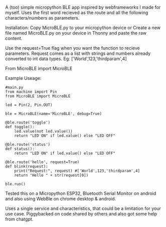 A (too) simple micropython BLE app inspired by webframeworks I made for myself. Uses the first word recieved as the route and all the following characters/numbers as parameters. 

Installation:
Copy MicroBLE.py to your micropython device 
or Create a new file named MicroBLE.py on your device in Thonny and paste the raw content.

Use the request=True flag when you want the function to recieve parameters. Request comes as a list with strings and numbers already converted to int data types. 
Eg: ['World',123,'thirdparam',4]

From MicroBLE import MicroBLE


Example Useage:
```
#main.py
from machine import Pin
from MicroBLE import MicroBLE

led = Pin(2, Pin.OUT)

ble = MicroBLE(name='MicroBLE', debug=True)

@ble.route('toggle')
def toggle():
    led.value(not led.value())
    return "LED ON" if led.value() else "LED OFF"

@ble.route('status')
def status():
    return "LED ON" if led.value() else "LED OFF"

@ble.route('hello', request=True) 
def blink(request):
    print("Request:", request) #['World',123,'thirdparam',4]
    return "Hello " + str(request[0]) 

ble.run()
```



Tested this on a Micropython ESP32, Bluetooth Serial Monitor on android and also using WebBle on chrome desktop & android. 

Uses a single service and characteristics, that could be a limitation for your use case. Piggybacked on code shared by others and also got some help from chatgpt.
